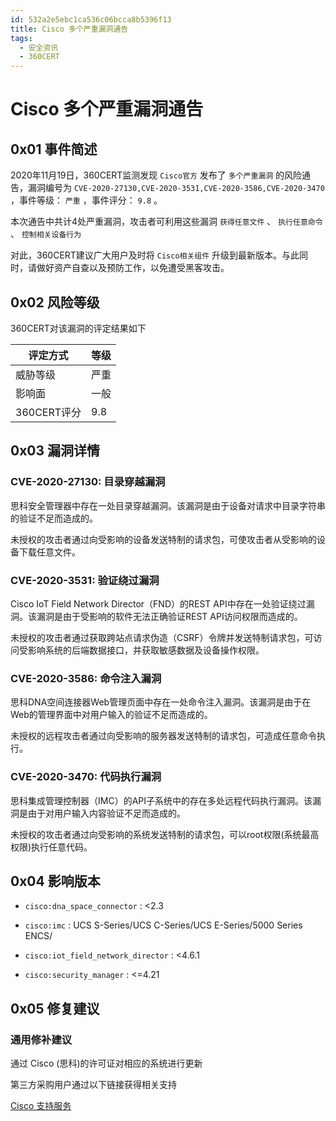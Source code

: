 ```yaml
---
id: 532a2e5ebc1ca536c06bcca8b5396f13
title: Cisco 多个严重漏洞通告
tags: 
  - 安全资讯
  - 360CERT
---
```


# Cisco 多个严重漏洞通告

0x01 事件简述
---------


2020年11月19日，360CERT监测发现 `Cisco官方` 发布了 `多个严重漏洞` 的风险通告，漏洞编号为 `CVE-2020-27130,CVE-2020-3531,CVE-2020-3586,CVE-2020-3470` ，事件等级： `严重` ，事件评分： `9.8` 。

本次通告中共计4处严重漏洞，攻击者可利用这些漏洞 `获得任意文件` 、 `执行任意命令` 、 `控制相关设备行为` 

对此，360CERT建议广大用户及时将 `Cisco相关组件` 升级到最新版本。与此同时，请做好资产自查以及预防工作，以免遭受黑客攻击。

0x02 风险等级
---------

360CERT对该漏洞的评定结果如下



| 评定方式 | 等级 |
| --- | --- |
| 威胁等级 | 严重 |
| 影响面 | 一般 |
| 360CERT评分 | 9.8 |

0x03 漏洞详情
---------

### CVE-2020-27130: 目录穿越漏洞

思科安全管理器中存在一处目录穿越漏洞。该漏洞是由于设备对请求中目录字符串的验证不足而造成的。

未授权的攻击者通过向受影响的设备发送特制的请求包，可使攻击者从受影响的设备下载任意文件。

### CVE-2020-3531: 验证绕过漏洞

Cisco IoT Field Network Director（FND）的REST API中存在一处验证绕过漏洞。该漏洞是由于受影响的软件无法正确验证REST API访问权限而造成的。

未授权的攻击者通过获取跨站点请求伪造（CSRF）令牌并发送特制请求包，可访问受影响系统的后端数据接口，并获取敏感数据及设备操作权限。

### CVE-2020-3586: 命令注入漏洞

思科DNA空间连接器Web管理页面中存在一处命令注入漏洞。该漏洞是由于在Web的管理界面中对用户输入的验证不足而造成的。

未授权的远程攻击者通过向受影响的服务器发送特制的请求包，可造成任意命令执行。

### CVE-2020-3470: 代码执行漏洞

思科集成管理控制器（IMC）的API子系统中的存在多处远程代码执行漏洞。该漏洞是由于对用户输入内容验证不足而造成的。

未授权的攻击者通过向受影响的系统发送特制的请求包，可以root权限(系统最高权限)执行任意代码。

0x04 影响版本
---------

- `cisco:dna_space_connector` : <2.3

- `cisco:imc` : UCS S-Series/UCS C-Series/UCS E-Series/5000 Series ENCS/

- `cisco:iot_field_network_director` : <4.6.1

- `cisco:security_manager` : <=4.21

0x05 修复建议
---------

### 通用修补建议

通过 Cisco (思科)的许可证对相应的系统进行更新

第三方采购用户通过以下链接获得相关支持

[Cisco 支持服务](https://www.cisco.com/c/en/us/support/web/tsd-cisco-worldwide-contacts.html)

